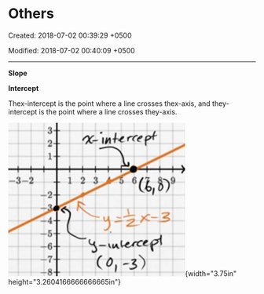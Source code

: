 # Others

Created: 2018-07-02 00:39:29 +0500

Modified: 2018-07-02 00:40:09 +0500

---

**Slope**

**Intercept**

Thex-intercept is the point where a line crosses thex-axis, and they-intercept is the point where a line crosses they-axis.

![123 ](media/Others-image1.png){width="3.75in" height="3.2604166666666665in"}





